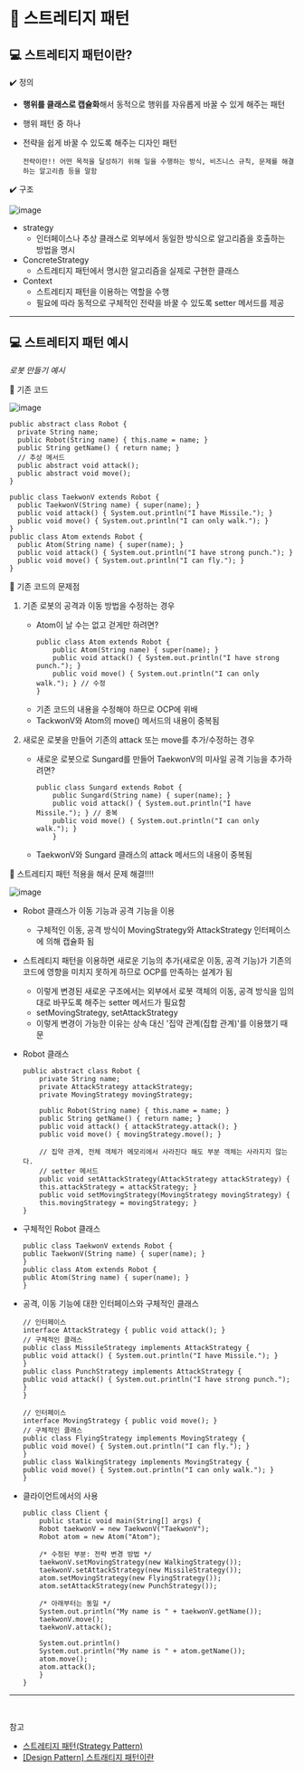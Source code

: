 # :pushpin: 스트레티지 패턴

## :computer: 스트레티지 패턴이란?

:heavy_check_mark: 정의

- **행위를 클래스로 캡슐화**해서 동적으로 행위를 자유롭게 바꿀 수 있게 해주는 패턴
- 행위 패턴 중 하나
- 전략을 쉽게 바꿀 수 있도록 해주는 디자인 패턴

  ```
  전략이란!! 어떤 목적을 달성하기 위해 일을 수행하는 방식, 비즈니스 규칙, 문제를 해결하는 알고리즘 등을 말함
  ```

:heavy_check_mark: 구조

![image](https://github.com/SeoYeonBae/CS_study/assets/69101568/8531edf5-ee33-4dc5-96c8-195c2f6e3854)

- strategy
  - 인터페이스나 추상 클래스로 외부에서 동일한 방식으로 알고리즘을 호출하는 방법을 명시
- ConcreteStrategy
  - 스트레티지 패턴에서 명시한 알고리즘을 실제로 구현한 클래스
- Context
  - 스트레티지 패턴을 이용하는 역할을 수행
  - 필요에 따라 동적으로 구체적인 전략을 바꿀 수 있도록 setter 메서드를 제공

---

## :computer: 스트레티지 패턴 예시

_로봇 만들기 예시_

:robot: 기존 코드

![image](https://github.com/SeoYeonBae/CS_study/assets/69101568/a24fd929-a604-4058-aba4-cebc05df0079)

```
public abstract class Robot {
  private String name;
  public Robot(String name) { this.name = name; }
  public String getName() { return name; }
  // 추상 메서드
  public abstract void attack();
  public abstract void move();
}

public class TaekwonV extends Robot {
  public TaekwonV(String name) { super(name); }
  public void attack() { System.out.println("I have Missile."); }
  public void move() { System.out.println("I can only walk."); }
}
public class Atom extends Robot {
  public Atom(String name) { super(name); }
  public void attack() { System.out.println("I have strong punch."); }
  public void move() { System.out.println("I can fly."); }
}
```

:robot: 기존 코드의 문제점

1. 기존 로봇의 공격과 이동 방법을 수정하는 경우

   - Atom이 날 수는 없고 걷게만 하려면?
     ```
     public class Atom extends Robot {
         public Atom(String name) { super(name); }
         public void attack() { System.out.println("I have strong punch."); }
         public void move() { System.out.println("I can only walk."); } // 수정
     }
     ```
   - 기존 코드의 내용을 수정해야 하므로 OCP에 위배
   - TackwonV와 Atom의 move() 메서드의 내용이 중복됨

2. 새로운 로봇을 만들어 기존의 attack 또는 move를 추가/수정하는 경우

   - 새로운 로봇으로 Sungard를 만들어 TaekwonV의 미사일 공격 기능을 추가하려면?
     ```
     public class Sungard extends Robot {
         public Sungard(String name) { super(name); }
         public void attack() { System.out.println("I have Missile."); } // 중복
         public void move() { System.out.println("I can only walk."); }
         }
     ```
   - TaekwonV와 Sungard 클래스의 attack 메서드의 내용이 중복됨

:robot: 스트레티지 패턴 적용을 해서 문제 해결!!!!

![image](https://github.com/SeoYeonBae/CS_study/assets/69101568/1e384534-dda6-4b29-89ac-5c3ac7354110)

- Robot 클래스가 이동 기능과 공격 기능을 이용
  - 구체적인 이동, 공격 방식이 MovingStrategy와 AttackStrategy 인터페이스에 의해 캡슐화 됨
- 스트레티지 패턴을 이용하면 새로운 기능의 추가(새로운 이동, 공격 기능)가 기존의 코드에 영향을 미치지 못하게 하므로 OCP를 만족하는 설계가 됨

  - 이렇게 변경된 새로운 구조에서는 외부에서 로봇 객체의 이동, 공격 방식을 임의대로 바꾸도록 해주는 setter 메서드가 필요함
  - setMovingStrategy, setAttackStrategy
  - 이렇게 변경이 가능한 이유는 상속 대신 '집약 관계(집합 관계)'를 이용했기 때문

- Robot 클래스

  ```
  public abstract class Robot {
      private String name;
      private AttackStrategy attackStrategy;
      private MovingStrategy movingStrategy;

      public Robot(String name) { this.name = name; }
      public String getName() { return name; }
      public void attack() { attackStrategy.attack(); }
      public void move() { movingStrategy.move(); }

      // 집약 관계, 전체 객체가 메모리에서 사라진다 해도 부분 객체는 사라지지 않는다.
      // setter 메서드
      public void setAttackStrategy(AttackStrategy attackStrategy) {
      this.attackStrategy = attackStrategy; }
      public void setMovingStrategy(MovingStrategy movingStrategy) {
      this.movingStrategy = movingStrategy; }
  }
  ```

- 구체적인 Robot 클래스

  ```
  public class TaekwonV extends Robot {
  public TaekwonV(String name) { super(name); }
  }
  public class Atom extends Robot {
  public Atom(String name) { super(name); }
  }
  ```

- 공격, 이동 기능에 대한 인터페이스와 구체적인 클래스

  ```
  // 인터페이스
  interface AttackStrategy { public void attack(); }
  // 구체적인 클래스
  public class MissileStrategy implements AttackStrategy {
  public void attack() { System.out.println("I have Missile."); }
  }
  public class PunchStrategy implements AttackStrategy {
  public void attack() { System.out.println("I have strong punch."); }
  }

  // 인터페이스
  interface MovingStrategy { public void move(); }
  // 구체적인 클래스
  public class FlyingStrategy implements MovingStrategy {
  public void move() { System.out.println("I can fly."); }
  }
  public class WalkingStrategy implements MovingStrategy {
  public void move() { System.out.println("I can only walk."); }
  }
  ```

- 클라이언트에서의 사용

  ```
  public class Client {
      public static void main(String[] args) {
      Robot taekwonV = new TaekwonV("TaekwonV");
      Robot atom = new Atom("Atom");

      /* 수정된 부분: 전략 변경 방법 */
      taekwonV.setMovingStrategy(new WalkingStrategy());
      taekwonV.setAttackStrategy(new MissileStrategy());
      atom.setMovingStrategy(new FlyingStrategy());
      atom.setAttackStrategy(new PunchStrategy());

      /* 아래부터는 동일 */
      System.out.println("My name is " + taekwonV.getName());
      taekwonV.move();
      taekwonV.attack();

      System.out.println()
      System.out.println("My name is " + atom.getName());
      atom.move();
      atom.attack();
      }
  }
  ```

---

<br>

참고

- [스트레티지 패턴(Strategy Pattern)](https://gyoogle.dev/blog/design-pattern/Strategy%20Pattern.html)
- [[Design Pattern] 스트래티지 패턴이란](https://gmlwjd9405.github.io/2018/07/06/strategy-pattern.html)
